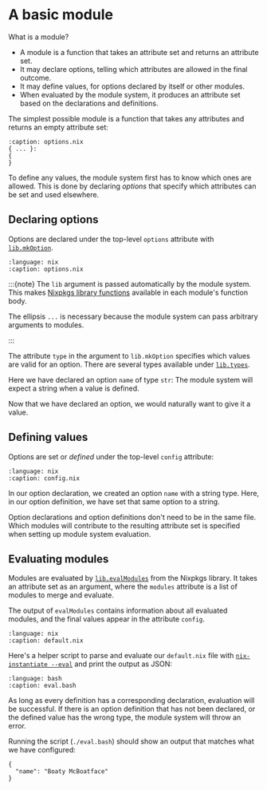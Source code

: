 # A basic module

What is a module?

* A module is a function that takes an attribute set and returns an attribute set.
* It may declare options, telling which attributes are allowed in the final outcome.
* It may define values, for options declared by itself or other modules.
* When evaluated by the module system, it produces an attribute set based on the declarations and definitions.

The simplest possible module is a function that takes any attributes and returns an empty attribute set:

```{code-block} nix
:caption: options.nix
{ ... }:
{
}
```

To define any values, the module system first has to know which ones are allowed.
This is done by declaring *options* that specify which attributes can be set and used elsewhere.

## Declaring options

Options are declared under the top-level `options` attribute with [`lib.mkOption`](https://nixos.org/manual/nixpkgs/stable/#function-library-lib.options.mkOption).

```{literalinclude} options.nix
:language: nix
:caption: options.nix
```

:::{note}
The `lib` argument is passed automatically by the module system.
This makes [Nixpkgs library functions](https://nixos.org/manual/nixpkgs/stable/#chap-functions) available in each module's function body.

The ellipsis `...` is necessary because the module system can pass arbitrary arguments to modules.

:::

The attribute `type` in the argument to `lib.mkOption` specifies which values are valid for an option.
There are several types available under [`lib.types`](https://nixos.org/manual/nixos/stable/#sec-option-types-basic).

Here we have declared an option `name` of type `str`:
The module system will expect a string when a value is defined.

Now that we have declared an option, we would naturally want to give it a value.

## Defining values

Options are set or *defined* under the top-level `config` attribute:

```{literalinclude} config.nix
:language: nix
:caption: config.nix
```

In our option declaration, we created an option `name` with a string type.
Here, in our option definition, we have set that same option to a string.

Option declarations and option definitions don't need to be in the same file.
Which modules will contribute to the resulting attribute set is specified when setting up module system evaluation.

## Evaluating modules

Modules are evaluated by [`lib.evalModules`](https://nixos.org/manual/nixpkgs/stable/#module-system-lib-evalModules) from the Nixpkgs library.
It takes an attribute set as an argument, where the `modules` attribute is a list of modules to merge and evaluate.

The output of `evalModules` contains information about all evaluated modules, and the final values appear in the attribute `config`.

```{literalinclude} default.nix
:language: nix
:caption: default.nix
```

Here's a helper script to parse and evaluate our `default.nix` file with [`nix-instantiate --eval`](https://nix.dev/manual/nix/stable/command-ref/nix-instantiate) and print the output as JSON:

```{literalinclude} eval.bash
:language: bash
:caption: eval.bash
```

As long as every definition has a corresponding declaration, evaluation will be successful.
If there is an option definition that has not been declared, or the defined value has the wrong type, the module system will throw an error.

Running the script (`./eval.bash`) should show an output that matches what we have configured:

```{code-block}
{
  "name": "Boaty McBoatface"
}
```
